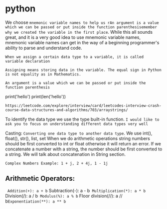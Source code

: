 # python

We choose `mnemonic variable names to help us rAn argument is a value which we can be passed or put inside the function parenthesisemember why we created the variable in the first place`. While this all sounds great, and it is a very good idea to use mnemonic variable names, mnemonic variable names can get in the way of a beginning programmer's ability to parse and understand code.

`When we assign a certain data type to a variable, it is called variable declaration`

`Assigning means storing data in the variable. The equal sign in Python is not equality as in Mathematics.`

`An argument is a value which we can be passed or put inside the function parenthesis`

print('hello')
print(len('hello'))


`https://leetcode.com/explore/interview/card/leetcodes-interview-crash-course-data-structures-and-algorithms/703/arraystrings/`


To identify the data type we use the type built-in function. `I would like to ask you to focus on understanding different data types very well`


Casting: `Converting one data type to another data type`. We use int(), float(), str(), list, set When we do arithmetic operations string numbers should be first converted to int or float otherwise it will return an error. If we concatenate a number with a string, the number should be first converted to a string. We will talk about concatenation in String section.


`Complex Numbers Example: 1 + j, 2 + 4j, 1 - 1j`

## Arithmetic Operators:
``
Addition(+): a + b``
Subtraction(-): a - b``
Multiplication(*): a * b``
Division(/): a / b``
Modulus(%): a % b``
Floor division(//): a // b``
Exponentiation(**): a ** b
``
